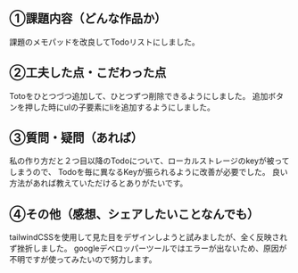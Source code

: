 ## ①課題内容（どんな作品か）
課題のメモパッドを改良してTodoリストにしました。

## ②工夫した点・こだわった点
Totoをひとつづつ追加して、ひとつずつ削除できるようにしました。
追加ボタンを押した時にulの子要素にliを追加するようにしました。

## ③質問・疑問（あれば）
私の作り方だと２つ目以降のTodoについて、ローカルストレージのkeyが被ってしまうので、
Todoを毎に異なるKeyが振られるように改善が必要でした。
良い方法があれば教えていただけるとありがたいです。

## ④その他（感想、シェアしたいことなんでも）
tailwindCSSを使用して見た目をデザインしようと試みましたが、全く反映されず挫折しました。
googleデベロッパーツールではエラーが出ないため、原因が不明ですが使ってみたいので努力します。
